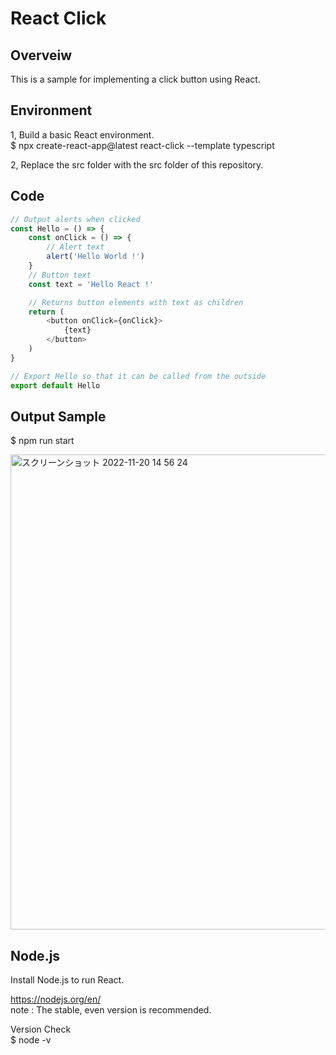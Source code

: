 # React Click

## Overveiw
This is a sample for implementing a click button using React.  

## Environment
1, Build a basic React environment.  
$ npx create-react-app@latest react-click --template typescript  

2, Replace the src folder with the src folder of this repository.  

## Code
```TypeScript
// Output alerts when clicked
const Hello = () => {
    const onClick = () => {
        // Alert text
        alert('Hello World !')
    }
    // Button text
    const text = 'Hello React !'

    // Returns button elements with text as children
    return (
        <button onClick={onClick}>
            {text}
        </button>
    )
}

// Export Hello so that it can be called from the outside
export default Hello
```

## Output Sample
$ npm run start

<img width="760" alt="スクリーンショット 2022-11-20 14 56 24" src="https://user-images.githubusercontent.com/36861752/202888533-4a545a67-127f-4271-a0db-898491726142.png">

## Node.js
Install Node.js to run React.  

https://nodejs.org/en/  
 note : The stable, even version is recommended.  

Version Check  
$ node -v  

